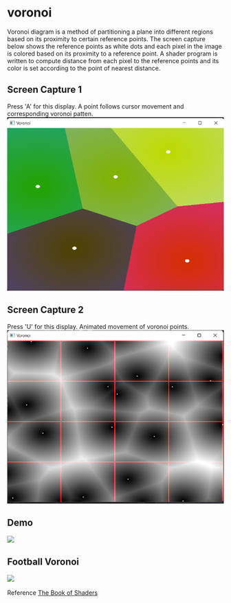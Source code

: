 # voronoi  
Voronoi diagram is a method of partitioning a plane into different regions based on its proximity to certain reference points. The screen capture below shows the reference points as white dots and each pixel in the image is colored based on its proximity to a reference point. A shader program is written to compute distance from each pixel to the reference points and its color is set according to the point of nearest distance.  

## Screen Capture 1 
Press 'A' for this display. A point follows cursor movement and corresponding voronoi patten.![Basic](https://github.com/sandeshpokhrel54/voronoi/blob/main/output/vor1.png)  

## Screen Capture 2
Press 'U' for this display. Animated movement of voronoi points. ![animated](https://github.com/sandeshpokhrel54/voronoi/blob/main/output/vor2.png)  

## Demo
![](https://github.com/sandeshpokhrel54/voronoi/blob/main/output/demo.gif)  

## Football Voronoi
![](https://www.youtube.com/watch?v=JfL0ZsjdXvE)

Reference [The Book of Shaders](https://thebookofshaders.com/)
